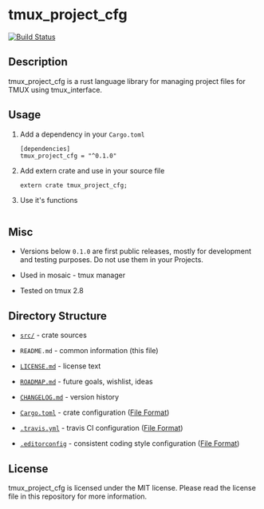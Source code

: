 # tmux_project_cfg

[![Build Status](https://travis-ci.com/AntonGepting/tmux-project-cfg-rs.svg?branch=master)](https://travis-ci.com/AntonGepting/tmux-project-cfg-rs)
<!--[![Crates.io](https://img.shields.io/crates/v/tmux_interface.svg)](https://crates.io/crates/tmux_interface)-->
<!--[![Documentation](https://docs.rs/tmux_interface/badge.svg)](https://docs.rs/tmux_interface)-->

## Description

tmux_project_cfg is a rust language library for managing project files for TMUX
using tmux_interface.


## Usage

1. Add a dependency in your `Cargo.toml`

    ```
    [dependencies]
    tmux_project_cfg = "^0.1.0"
    ```

2. Add extern crate and use in your source file

    ```
    extern crate tmux_project_cfg;
    ```

3. Use it's functions
    ```
    ```


## Misc

- Versions below `0.1.0` are first public releases, mostly for development
and testing purposes. Do not use them in your Projects.

- Used in mosaic - tmux manager

- Tested on tmux 2.8


<!---
## Project Structure
-->


## Directory Structure

- [`src/`](src/) - crate sources

- `README.md` - common information (this file)
- [`LICENSE.md`](LICENSE.md) - license text
- [`ROADMAP.md`](ROADMAP.md) - future goals, wishlist, ideas
- [`CHANGELOG.md`](CHANGELOG.md) - version history
- [`Cargo.toml`](Cargo.toml) - crate configuration ([File Format](https://doc.rust-lang.org/cargo/reference/manifest.html))
- [`.travis.yml`](.travis.yml) - travis CI configuration ([File Format](https://docs.travis-ci.com/user/tutorial/))
- [`.editorconfig`](.editorconfig) - consistent coding style configuration ([File Format](https://editorconfig.org/#file-format-details))


## License

tmux_project_cfg is licensed under the MIT license. Please read the license
file in this repository for more information.

